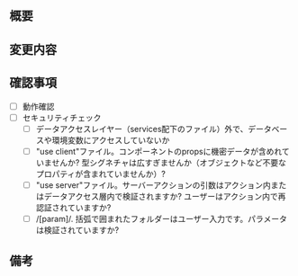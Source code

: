 ## 概要

## 変更内容


## 確認事項

- [ ] 動作確認
- [ ] セキュリティチェック
  - [ ] データアクセスレイヤー（services配下のファイル）外で、データベースや環境変数にアクセスしていないか
  - [ ] "use client"ファイル。コンポーネントのpropsに機密データが含めれていませんか? 型シグネチャは広すぎませんか（オブジェクトなど不要なプロパティが含まれていませんか）?
  - [ ] "use server"ファイル。サーバーアクションの引数はアクション内またはデータアクセス層内で検証されますか? ユーザーはアクション内で再認証されていますか?
  - [ ] /[param]/. 括弧で囲まれたフォルダーはユーザー入力です。パラメータは検証されていますか?

## 備考
